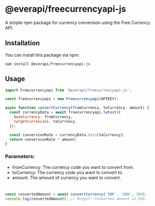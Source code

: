 # @everapi/freecurrencyapi-js

A simple npm package for currency conversion using the Free Currency API.

## Installation

You can install this package via npm:

```
npm install @everapi/freecurrencyapi-js
```

## Usage

```javascript
import Freecurrencyapi from '@everapi/freecurrencyapi-js';

const freecurrencyapi = new Freecurrencyapi(APIKEY);

async function convertCurrency(fromCurrency, toCurrency, amount) {
  const currencyData = await freecurrencyapi.latest({
    baseCurrency: fromCurrency,
    targetCurrencies: toCurrency,
  });

  const conversionRate = currencyData.data[toCurrency];
  return conversionRate * amount;
}
```

### Parameters:
- fromCurrency: The currency code you want to convert from.
- toCurrency: The currency code you want to convert to.
- amount: The amount of currency you want to convert.

#

```javascript
const convertedAmount = await convertCurrency('INR', 'USD', 100);
console.log(convertedAmount); // Output: Converted amount in USD
```
